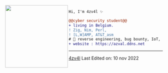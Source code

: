 <img align="left" height="200" src="https://media.giphy.com/media/jQzFUZrBsZ6wse4RH1/giphy.gif"/>


```diff
Hi, I'm 4zv4l ✨

@@cyber security student@@
+ living in Belgium.
! Zig, Nim, Perl,
! [L,W]AMP, AT&T_asm
# 📖 reverse engineering, bug bounty, IoT, forensic
+ website : https://azval.ddns.net
```
------
[4zv4l](https://github.com/4zv4l)
Last Edited on: 10 nov 2022
